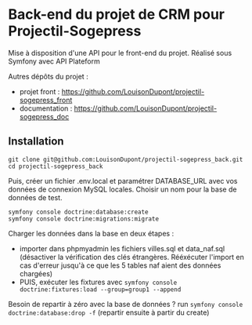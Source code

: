 # Back-end du projet de CRM pour Projectil-Sogepress

Mise à disposition d'une API pour le front-end du projet. 
Réalisé sous Symfony avec API Plateform

Autres dépôts du projet :
- projet front : https://github.com/LouisonDupont/projectil-sogepress_front
- documentation : https://github.com/LouisonDupont/projectil-sogepress_doc

## Installation

```
git clone git@github.com:LouisonDupont/projectil-sogepress_back.git
cd projectil-sogepress_back
```

Puis, créer un fichier .env.local et paramétrer DATABASE_URL avec vos données de connexion MySQL locales. Choisir un nom pour la base de données de test.

```
symfony console doctrine:database:create
symfony console doctrine:migrations:migrate
```

Charger les données dans la base en deux étapes :
- importer dans phpmyadmin les fichiers villes.sql et data_naf.sql (désactiver la vérification des clés étrangères. Rééxécuter l'import en cas d'erreur jusqu'à ce que les 5 tables naf aient des données chargées)
- PUIS, exécuter les fixtures avec `symfony console doctrine:fixtures:load --group=group1 --append`

Besoin de repartir à zéro avec la base de données ? run `symfony console doctrine:database:drop -f` (repartir ensuite à partir du create)